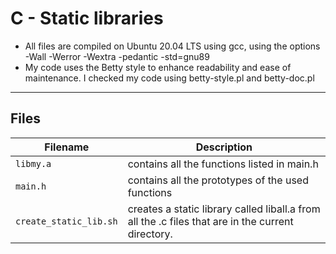 # C - Static libraries

* All files are compiled on Ubuntu 20.04 LTS using gcc, using the options -Wall -Werror -Wextra -pedantic -std=gnu89
* My code uses the Betty style to enhance readability and ease of maintenance. I checked my code using betty-style.pl and betty-doc.pl
***

## Files

| Filename | Description |
| -------- | ----------- |
| `libmy.a`| contains all the functions listed in main.h |
| `main.h` | contains all the prototypes of the used functions |
| `create_static_lib.sh` | creates a static library called liball.a from all the .c files that are in the current directory. |
